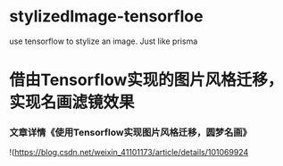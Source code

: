 # stylizedImage-tensorfloe
use tensorflow to stylize an image. Just like prisma
# 借由Tensorflow实现的图片风格迁移，实现名画滤镜效果
###  文章详情《使用Tensorflow实现图片风格迁移，圆梦名画》
!(https://blog.csdn.net/weixin_41101173/article/details/101069924
